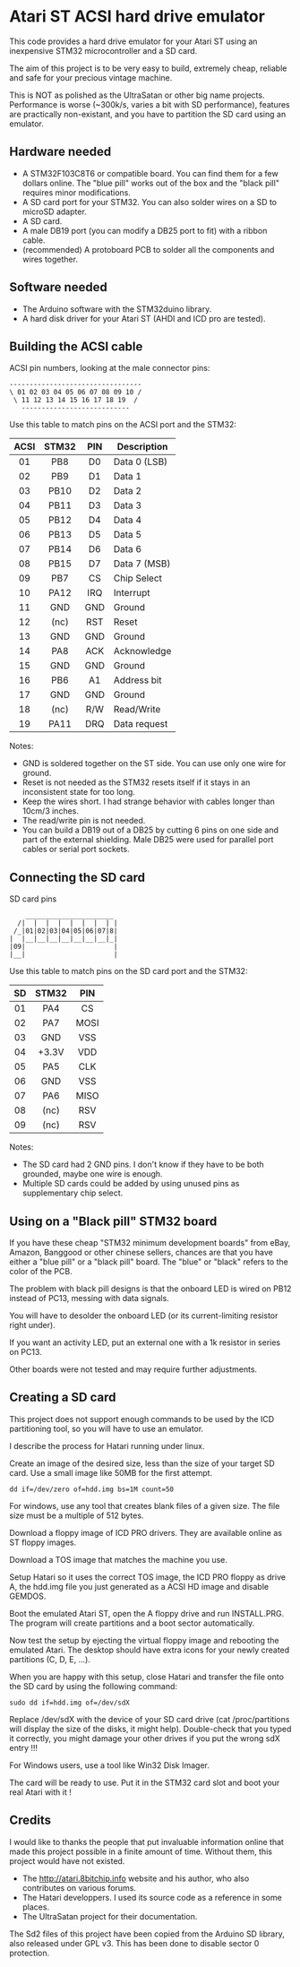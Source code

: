 Atari ST ACSI hard drive emulator
=================================

This code provides a hard drive emulator for your Atari ST using an inexpensive STM32 microcontroller and a SD card.

The aim of this project is to be very easy to build, extremely cheap, reliable and safe for your precious vintage machine.

This is NOT as polished as the UltraSatan or other big name projects. Performance is worse (~300k/s, varies a bit with SD
performance), features are practically non-existant, and you have to partition the SD card using an emulator.

Hardware needed
---------------

 * A STM32F103C8T6 or compatible board. You can find them for a few dollars online. The "blue pill" works out of the box and the "black pill" requires minor modifications.
 * A SD card port for your STM32. You can also solder wires on a SD to microSD adapter.
 * A SD card.
 * A male DB19 port (you can modify a DB25 port to fit) with a ribbon cable.
 * (recommended) A protoboard PCB to solder all the components and wires together.


Software needed
---------------

 * The Arduino software with the STM32duino library.
 * A hard disk driver for your Atari ST (AHDI and ICD pro are tested).


Building the ACSI cable
-----------------------

ACSI pin numbers, looking at the male connector pins:

    ---------------------------------
    \ 01 02 03 04 05 06 07 08 09 10 /
     \ 11 12 13 14 15 16 17 18 19  /
       ---------------------------

Use this table to match pins on the ACSI port and the STM32:

| ACSI | STM32 | PIN | Description      |
|:----:|:-----:|:---:|------------------|
|  01  | PB8   | D0  | Data 0 (LSB)     |
|  02  | PB9   | D1  | Data 1           |
|  03  | PB10  | D2  | Data 2           |
|  04  | PB11  | D3  | Data 3           |
|  05  | PB12  | D4  | Data 4           |
|  06  | PB13  | D5  | Data 5           |
|  07  | PB14  | D6  | Data 6           |
|  08  | PB15  | D7  | Data 7 (MSB)     |
|  09  | PB7   | CS  | Chip Select      |
|  10  | PA12  | IRQ | Interrupt        |
|  11  | GND   | GND | Ground           |
|  12  | (nc)  | RST | Reset            |
|  13  | GND   | GND | Ground           |
|  14  | PA8   | ACK | Acknowledge      |
|  15  | GND   | GND | Ground           |
|  16  | PB6   | A1  | Address bit      |
|  17  | GND   | GND | Ground           |
|  18  | (nc)  | R/W | Read/Write       |
|  19  | PA11  | DRQ | Data request     |

Notes:

 * GND is soldered together on the ST side. You can use only one wire for ground.
 * Reset is not needed as the STM32 resets itself if it stays in an inconsistent state for too long.
 * Keep the wires short. I had strange behavior with cables longer than 10cm/3 inches.
 * The read/write pin is not needed.
 * You can build a DB19 out of a DB25 by cutting 6 pins on one side and part of the external shielding. Male DB25 were used for parallel port cables or serial port sockets.

Connecting the SD card
----------------------

SD card pins


        ______________________
      /|  |  |  |  |  |  |  | |
     /_|01|02|03|04|05|06|07|8|
    |  |__|__|__|__|__|__|__|_|
    |09|                      |
    |__|                      |


Use this table to match pins on the SD card port and the STM32:

| SD  | STM32 | PIN |
|:---:|:-----:|:---:|
| 01  | PA4   | CS  |
| 02  | PA7   | MOSI|
| 03  | GND   | VSS |
| 04  | +3.3V | VDD |
| 05  | PA5   | CLK |
| 06  | GND   | VSS |
| 07  | PA6   | MISO|
| 08  | (nc)  | RSV |
| 09  | (nc)  | RSV |

Notes:

 * The SD card had 2 GND pins. I don't know if they have to be both grounded, maybe one wire is enough.
 * Multiple SD cards could be added by using unused pins as supplementary chip select.


Using on a "Black pill" STM32 board
-----------------------------------

If you have these cheap "STM32 minimum development boards" from eBay, Amazon, Banggood or other chinese sellers, chances are that
you have either a "blue pill" or a "black pill" board. The "blue" or "black" refers to the color of the PCB.

The problem with black pill designs is that the onboard LED is wired on PB12 instead of PC13, messing with data signals.

You will have to desolder the onboard LED (or its current-limiting resistor right under).

If you want an activity LED, put an external one with a 1k resistor in series on PC13.

Other boards were not tested and may require further adjustments.


Creating a SD card
------------------

This project does not support enough commands to be used by the ICD partitioning tool, so you will have to use an emulator.

I describe the process for Hatari running under linux.

Create an image of the desired size, less than the size of your target SD card. Use a small image like 50MB for the first attempt.

    dd if=/dev/zero of=hdd.img bs=1M count=50

For windows, use any tool that creates blank files of a given size. The file size must be a multiple of 512 bytes.

Download a floppy image of ICD PRO drivers. They are available online as ST floppy images.

Download a TOS image that matches the machine you use.

Setup Hatari so it uses the correct TOS image, the ICD PRO floppy as drive A, the hdd.img file you just generated as a ACSI HD
image and disable GEMDOS.

Boot the emulated Atari ST, open the A floppy drive and run INSTALL.PRG. The program will create partitions and a boot sector
automatically.

Now test the setup by ejecting the virtual floppy image and rebooting the emulated Atari. The desktop should have extra icons for
your newly created partitions (C, D, E, ...).

When you are happy with this setup, close Hatari and transfer the file onto the SD card by using the following command:

    sudo dd if=hdd.img of=/dev/sdX

Replace /dev/sdX with the device of your SD card drive (cat /proc/partitions will display the size of the disks, it might help).
Double-check that you typed it correctly, you might damage your other drives if you put the wrong sdX entry !!!

For Windows users, use a tool like Win32 Disk Imager.

The card will be ready to use. Put it in the STM32 card slot and boot your real Atari with it !


Credits
-------

I would like to thanks the people that put invaluable information online that made this project possible in a finite amount of
time. Without them, this project would have not existed.

 * The http://atari.8bitchip.info website and his author, who also contributes on various forums.
 * The Hatari developpers. I used its source code as a reference in some places.
 * The UltraSatan project for their documentation.

The Sd2 files of this project have been copied from the Arduino SD library, also released under GPL v3. This has been done
to disable sector 0 protection.
